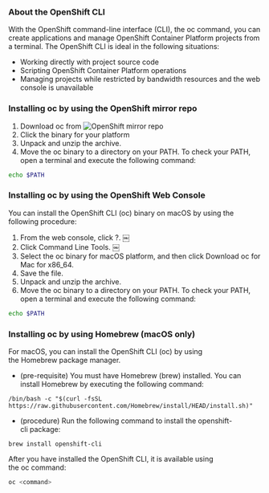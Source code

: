 ### About the OpenShift CLI
With the OpenShift command-line interface (CLI), the oc command, you can create applications and manage OpenShift Container Platform projects from a terminal. The OpenShift CLI is ideal in the following situations:
* Working directly with project source code
* Scripting OpenShift Container Platform operations
* Managing projects while restricted by bandwidth resources and the web console is unavailable

### Installing oc by using the OpenShift mirror repo
1. Download oc from ![OpenShift mirror repo](https://mirror.openshift.com/pub/openshift-v4/clients/ocp/latest/)
2. Click the binary for your platform
3. Unpack and unzip the archive.
4. Move the oc binary to a directory on your PATH. To check your PATH, open a terminal and execute the following command:
```bash
echo $PATH
```

 ### Installing oc by using the OpenShift Web Console
 You can install the OpenShift CLI (oc) binary on macOS by using the following procedure:
 1. From the web console, click ?.
 ￼
 2. Click Command Line Tools.
 ￼
 3. Select the oc binary for macOS platform, and then click Download oc for Mac for x86_64.
 4. Save the file.
 5. Unpack and unzip the archive.
 6. Move the oc binary to a directory on your PATH. To check your PATH, open a terminal and execute the following command:
 ```bash
 echo $PATH
 ```

 ### Installing oc by using Homebrew (macOS only)
 For macOS, you can install the OpenShift CLI (oc) by using the Homebrew package manager.
 * (pre-requisite) You must have Homebrew (brew) installed. You can install Homebrew by executing the following command:
 ```
 /bin/bash -c "$(curl -fsSL https://raw.githubusercontent.com/Homebrew/install/HEAD/install.sh)"
 ```
 * (procedure) Run the following command to install the openshift-cli package:
 ```
 brew install openshift-cli
 ```


After you have installed the OpenShift CLI, it is available using the oc command: 
```bash
oc <command>
```
